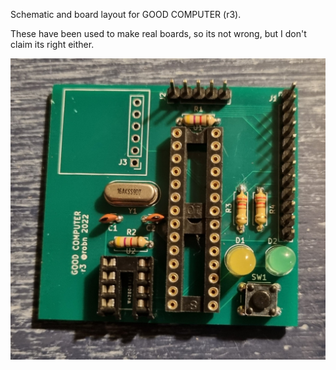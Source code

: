 Schematic and board layout for GOOD COMPUTER (r3).

These have been used to make real boards, so its not wrong, but I don't claim its right either.

![](gc-r3.jpg)
